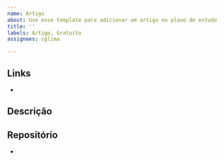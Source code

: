 ```yaml
---
name: Artigo
about: Use esse template para adicionar um artigo no plano de estudo
title: ''
labels: Artigo, Gratuito
assignees: cglima

---
```


## Links

-

## Descrição



## Repositório

-
